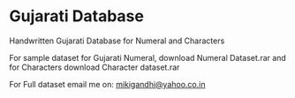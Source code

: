 # Gujarati Database

Handwritten Gujarati Database for Numeral and Characters

For sample dataset for Gujarati Numeral, download Numeral Dataset.rar and for Characters download Character dataset.rar

For Full dataset email me on: mikigandhi@yahoo.co.in 
